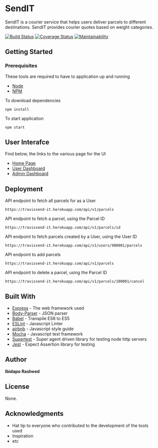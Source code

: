 # SendIT
SendIT is a courier service that helps users deliver parcels to different destinations. SendIT provides courier quotes based on weight categories.

[![Build Status](https://travis-ci.com/Ibidapo/send-it.svg?branch=api-v1)](https://travis-ci.com/Ibidapo/send-it)
[![Coverage Status](https://coveralls.io/repos/github/Ibidapo/send-it/badge.svg?branch=api-v1)](https://coveralls.io/github/Ibidapo/send-it?branch=api-v1)
[![Maintainability](https://api.codeclimate.com/v1/badges/9d353faef4c2e5fe9f6a/maintainability)](https://codeclimate.com/github/Ibidapo/send-it/maintainability)

## Getting Started

### Prerequisites

These tools are required to have to application up and running

* [Node](https://nodejs.org/en/)
* [NPM](https://www.npmjs.com/)

To download dependencies 

```
npm install 
```

To start application

```
npm start
```

## User Interafce

Find below, the links to the various page for the UI

* [Home Page](https://ibidapo.github.io/send-it/UI/)
* [User Dashboard](https://ibidapo.github.io/send-it/UI/user.html)
* [Admin Dashboard](https://ibidapo.github.io/send-it/UI/admin.html)


## Deployment


API endpoint to fetch all parcels for as a User
```
https://travissend-it.herokuapp.com/api/v1/parcels
```


API endpoint to fetch a parcel, using the Parcel ID
```
https://travissend-it.herokuapp.com/api/v1/parcels/id
```


API endpoint to fetch parcels created by a  User, using the User ID
```
https://travissend-it.herokuapp.com/api/v1/users/900001/parcels
```


API endpoint to add parcels
```
https://travissend-it.herokuapp.com/api/v1/parcels
```


API endpoint to delete a parcel, using the Parcel ID
```
https://travissend-it.herokuapp.com/api/v1/parcels/100001/cancel
```


## Built With

* [Express](https://expressjs.com/) - The web framework used
* [Body-Parser](https://www.npmjs.com/package/body-parser) - JSON parser
* [Babel](https://babeljs.io/docs/en/learn/) - Transpile ES6 to ES5
* [ESLint](https://eslint.org) - Javascript Linter
* [airbnb](https://github.com/airbnb/javascript) - Javascript style guide
* [Mocha](http://mochajs.org) - Javascript test framework
* [Supertest](https://github.com/visionmedia/supertest) - Super agent driven library for testing node http servers
* [Jest](https://jestjs.io/) - Expect Assertion library for testing

## Author

**Ibidapo Rasheed** 

## License

None.

## Acknowledgments

* Hat tip to everyone who contributed to the development of the tools used
* Inspiration
* etc
